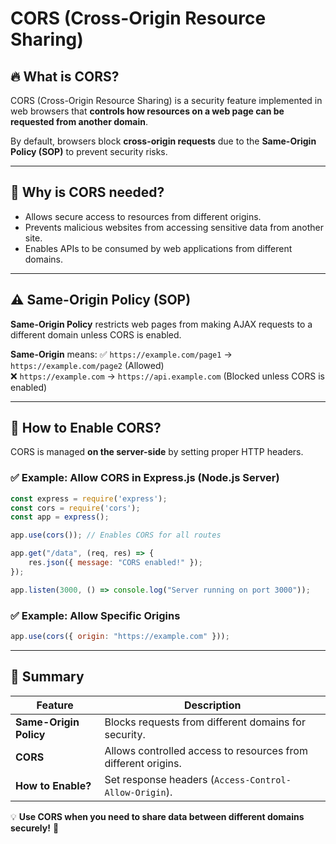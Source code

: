 # CORS (Cross-Origin Resource Sharing)

## 🔥 What is CORS?
CORS (Cross-Origin Resource Sharing) is a security feature implemented in web browsers that **controls how resources on a web page can be requested from another domain**.

By default, browsers block **cross-origin requests** due to the **Same-Origin Policy (SOP)** to prevent security risks.

---

## 📌 Why is CORS needed?
- Allows secure access to resources from different origins.
- Prevents malicious websites from accessing sensitive data from another site.
- Enables APIs to be consumed by web applications from different domains.

---

## ⚠️ Same-Origin Policy (SOP)
**Same-Origin Policy** restricts web pages from making AJAX requests to a different domain unless CORS is enabled.

**Same-Origin** means:
✅ `https://example.com/page1` → `https://example.com/page2` (Allowed)  
❌ `https://example.com` → `https://api.example.com` (Blocked unless CORS is enabled)

---

## 🚀 How to Enable CORS?
CORS is managed **on the server-side** by setting proper HTTP headers.

### ✅ Example: Allow CORS in Express.js (Node.js Server)
```js
const express = require('express');
const cors = require('cors');
const app = express();

app.use(cors()); // Enables CORS for all routes

app.get("/data", (req, res) => {
    res.json({ message: "CORS enabled!" });
});

app.listen(3000, () => console.log("Server running on port 3000"));
```

### ✅ Example: Allow Specific Origins
```js
app.use(cors({ origin: "https://example.com" }));
```

---

## 🔄 Summary
| Feature | Description |
|---------|-------------|
| **Same-Origin Policy** | Blocks requests from different domains for security. |
| **CORS** | Allows controlled access to resources from different origins. |
| **How to Enable?** | Set response headers (`Access-Control-Allow-Origin`). |

💡 **Use CORS when you need to share data between different domains securely!** 🚀

